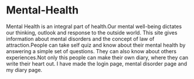 # Mental-Health
Mental Health is an integral part of health.Our mental well-being dictates our thinking, outlook and response to the outside world. This site gives information about mental disorders and the concept of law of attraction.People can take self quiz and know about their mental health by answering a simple set of questions. They can also know about others experiences.Not only this people can make their own diary, where they can write their heart out. 
I have made the login page, mental disorder page and my diary page.
